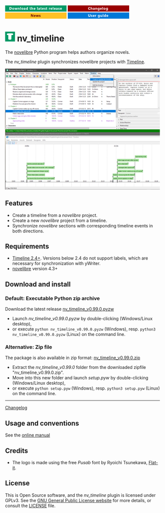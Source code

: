 [![Download the latest release](docs/img/download-button.png)](https://github.com/peter88213/nv_timeline/raw/main/dist/nv_timeline_v0.99.0.pyzw)
[![Changelog](docs/img/changelog-button.png)](docs/changelog.md)
[![News](docs/img/news-button.png)](https://github.com/peter88213/novelibre/discussions/1)
[![Online help](docs/img/help-button.png)](https://peter88213.github.io/nvhelp-en/nv_timeline/)


# ![T](icons/tLogo32.png) nv_timeline

The [novelibre](https://github.com/peter88213/novelibre/) Python program helps authors organize novels.  

The *nv_timeline* plugin synchronizes novelibre projects with [Timeline](http://thetimelineproj.sourceforge.net/).

![Screenshot](docs/Screenshots/screen01.png)

## Features

- Create a timeline from a *novelibre* project.
- Create a new *novelibre* project from a timeline.
- Synchronize *novelibre* sections with corresponding timeline events in both directions.


## Requirements

- [Timeline 2.4+](https://sourceforge.net/projects/thetimelineproj/). Versions below 2.4 do not support labels, which are necessary for synchronization with yWriter.
- [novelibre](https://github.com/peter88213/novelibre/) version 4.3+


## Download and install

### Default: Executable Python zip archive

Download the latest release [nv_timeline_v0.99.0.pyzw](https://github.com/peter88213/nv_timeline/raw/main/dist/nv_timeline_v0.99.0.pyzw)

- Launch *nv_timeline_v0.99.0.pyzw* by double-clicking (Windows/Linux desktop),
- or execute `python nv_timeline_v0.99.0.pyzw` (Windows), resp. `python3 nv_timeline_v0.99.0.pyzw` (Linux) on the command line.

### Alternative: Zip file

The package is also available in zip format: [nv_timeline_v0.99.0.zip](https://github.com/peter88213/nv_timeline/raw/main/dist/nv_timeline_v0.99.0.zip)

- Extract the *nv_timeline_v0.99.0* folder from the downloaded zipfile "nv_timeline_v0.99.0.zip".
- Move into this new folder and launch *setup.pyw* by double-clicking (Windows/Linux desktop), 
- or execute `python setup.pyw` (Windows), resp. `python3 setup.pyw` (Linux) on the command line.

---

[Changelog](docs/changelog.md)

## Usage and conventions

See the [online manual](https://peter88213.github.io/nvhelp-en/nv_timeline/)

## Credits

- The logo is made using the free *Pusab* font by Ryoichi Tsunekawa, [Flat-it](http://flat-it.com/).

## License

This is Open Source software, and the *nv_timeline* plugin is licensed under GPLv3. See the
[GNU General Public License website](https://www.gnu.org/licenses/gpl-3.0.en.html) for more
details, or consult the [LICENSE](https://github.com/peter88213/nv_timeline/blob/main/LICENSE) file.


 





